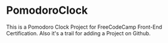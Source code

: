 # PomodoroClock
This is a Pomodoro Clock Project for FreeCodeCamp Front-End Certification. Also it's a trail for adding a Project on Github.
